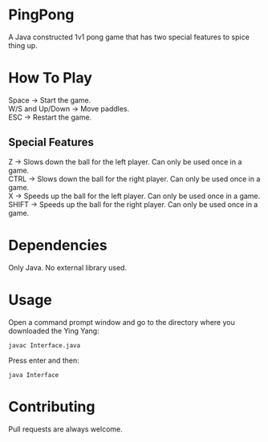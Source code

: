 # PingPong
A Java constructed 1v1 pong game that has two special features to spice thing up. 

# How To Play
Space -> Start the game.<br>
W/S and Up/Down -> Move paddles.<br>
ESC -> Restart the game.<br>

## Special Features
Z -> Slows down the ball for the left player. Can only be used once in a game.<br>
CTRL -> Slows down the ball for the right player. Can only be used once in a game.<br>
X -> Speeds up the ball for the left player. Can only be used once in a game.<br>
SHIFT -> Speeds up the ball for the right player. Can only be used once in a game.<br>

# Dependencies
Only Java. No external library used.

# Usage
Open a command prompt window and go to the directory where you downloaded the Ying Yang:

```
javac Interface.java
```
Press enter and then:
```
java Interface
```

# Contributing

Pull requests are always welcome.



